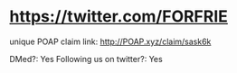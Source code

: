 # https://twitter.com/FORFRIE

unique POAP claim link: 
http://POAP.xyz/claim/sask6k

DMed?: Yes
Following us on twitter?: Yes